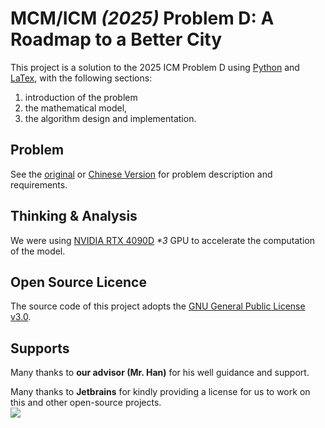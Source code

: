 # **MCM/ICM** _(2025)_ Problem D: A Roadmap to a Better City

This project is a solution to the 2025 ICM Problem D using [Python]() and [LaTex](), with the following sections:
1. introduction of the problem
2. the mathematical model, 
3. the algorithm design and implementation.

## Problem

See the [original](.doc/problem/ORIGINAL.md) or [Chinese Version](.doc/problem/CHINESE.md)
for problem description and requirements.

## Thinking & Analysis

We were using [NVIDIA RTX 4090D](https://www.nvidia.cn/geforce/graphics-cards/40-series/rtx-4090-d/) _*3_
GPU to accelerate the computation of the model.

## Open Source Licence

The source code of this project adopts the [GNU General Public License v3.0](https://opensource.org/licenses/GPL-3.0).

## Supports

Many thanks to **our advisor (Mr. Han)** for his well guidance and support.

Many thanks to **Jetbrains** for kindly providing a license for us to work on this and other open-source projects.  
![](https://resources.jetbrains.com/storage/products/company/brand/logos/jb_beam.svg)



